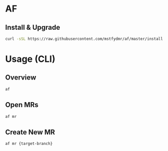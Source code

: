 # AF

## Install & Upgrade
```bash
curl -sSL https://raw.githubusercontent.com/mstfydmr/af/master/install.sh | bash
```

# Usage (CLI)

## Overview
```bash
af
```

## Open MRs
```bash
af mr
```

## Create New MR
```bash
af mr {target-branch}
```

